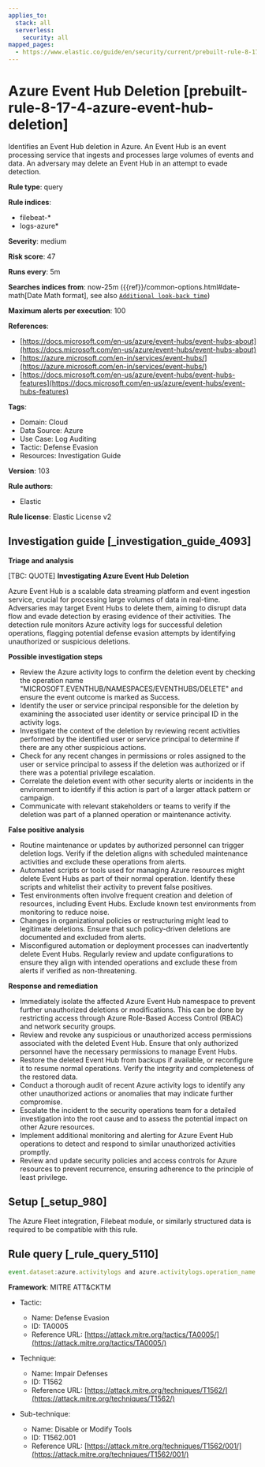 ```yaml
---
applies_to:
  stack: all
  serverless:
    security: all
mapped_pages:
  - https://www.elastic.co/guide/en/security/current/prebuilt-rule-8-17-4-azure-event-hub-deletion.html
---
```


# Azure Event Hub Deletion [prebuilt-rule-8-17-4-azure-event-hub-deletion]

Identifies an Event Hub deletion in Azure. An Event Hub is an event processing service that ingests and processes large volumes of events and data. An adversary may delete an Event Hub in an attempt to evade detection.

**Rule type**: query

**Rule indices**:

* filebeat-*
* logs-azure*

**Severity**: medium

**Risk score**: 47

**Runs every**: 5m

**Searches indices from**: now-25m ({{ref}}/common-options.html#date-math[Date Math format], see also [`Additional look-back time`](docs-content://solutions/security/detect-and-alert/create-detection-rule.md#rule-schedule))

**Maximum alerts per execution**: 100

**References**:

* [https://docs.microsoft.com/en-us/azure/event-hubs/event-hubs-about](https://docs.microsoft.com/en-us/azure/event-hubs/event-hubs-about)
* [https://azure.microsoft.com/en-in/services/event-hubs/](https://azure.microsoft.com/en-in/services/event-hubs/)
* [https://docs.microsoft.com/en-us/azure/event-hubs/event-hubs-features](https://docs.microsoft.com/en-us/azure/event-hubs/event-hubs-features)

**Tags**:

* Domain: Cloud
* Data Source: Azure
* Use Case: Log Auditing
* Tactic: Defense Evasion
* Resources: Investigation Guide

**Version**: 103

**Rule authors**:

* Elastic

**Rule license**: Elastic License v2

## Investigation guide [_investigation_guide_4093]

**Triage and analysis**

[TBC: QUOTE]
**Investigating Azure Event Hub Deletion**

Azure Event Hub is a scalable data streaming platform and event ingestion service, crucial for processing large volumes of data in real-time. Adversaries may target Event Hubs to delete them, aiming to disrupt data flow and evade detection by erasing evidence of their activities. The detection rule monitors Azure activity logs for successful deletion operations, flagging potential defense evasion attempts by identifying unauthorized or suspicious deletions.

**Possible investigation steps**

* Review the Azure activity logs to confirm the deletion event by checking the operation name "MICROSOFT.EVENTHUB/NAMESPACES/EVENTHUBS/DELETE" and ensure the event outcome is marked as Success.
* Identify the user or service principal responsible for the deletion by examining the associated user identity or service principal ID in the activity logs.
* Investigate the context of the deletion by reviewing recent activities performed by the identified user or service principal to determine if there are any other suspicious actions.
* Check for any recent changes in permissions or roles assigned to the user or service principal to assess if the deletion was authorized or if there was a potential privilege escalation.
* Correlate the deletion event with other security alerts or incidents in the environment to identify if this action is part of a larger attack pattern or campaign.
* Communicate with relevant stakeholders or teams to verify if the deletion was part of a planned operation or maintenance activity.

**False positive analysis**

* Routine maintenance or updates by authorized personnel can trigger deletion logs. Verify if the deletion aligns with scheduled maintenance activities and exclude these operations from alerts.
* Automated scripts or tools used for managing Azure resources might delete Event Hubs as part of their normal operation. Identify these scripts and whitelist their activity to prevent false positives.
* Test environments often involve frequent creation and deletion of resources, including Event Hubs. Exclude known test environments from monitoring to reduce noise.
* Changes in organizational policies or restructuring might lead to legitimate deletions. Ensure that such policy-driven deletions are documented and excluded from alerts.
* Misconfigured automation or deployment processes can inadvertently delete Event Hubs. Regularly review and update configurations to ensure they align with intended operations and exclude these from alerts if verified as non-threatening.

**Response and remediation**

* Immediately isolate the affected Azure Event Hub namespace to prevent further unauthorized deletions or modifications. This can be done by restricting access through Azure Role-Based Access Control (RBAC) and network security groups.
* Review and revoke any suspicious or unauthorized access permissions associated with the deleted Event Hub. Ensure that only authorized personnel have the necessary permissions to manage Event Hubs.
* Restore the deleted Event Hub from backups if available, or reconfigure it to resume normal operations. Verify the integrity and completeness of the restored data.
* Conduct a thorough audit of recent Azure activity logs to identify any other unauthorized actions or anomalies that may indicate further compromise.
* Escalate the incident to the security operations team for a detailed investigation into the root cause and to assess the potential impact on other Azure resources.
* Implement additional monitoring and alerting for Azure Event Hub operations to detect and respond to similar unauthorized activities promptly.
* Review and update security policies and access controls for Azure resources to prevent recurrence, ensuring adherence to the principle of least privilege.


## Setup [_setup_980]

The Azure Fleet integration, Filebeat module, or similarly structured data is required to be compatible with this rule.


## Rule query [_rule_query_5110]

```js
event.dataset:azure.activitylogs and azure.activitylogs.operation_name:"MICROSOFT.EVENTHUB/NAMESPACES/EVENTHUBS/DELETE" and event.outcome:(Success or success)
```

**Framework**: MITRE ATT&CKTM

* Tactic:

    * Name: Defense Evasion
    * ID: TA0005
    * Reference URL: [https://attack.mitre.org/tactics/TA0005/](https://attack.mitre.org/tactics/TA0005/)

* Technique:

    * Name: Impair Defenses
    * ID: T1562
    * Reference URL: [https://attack.mitre.org/techniques/T1562/](https://attack.mitre.org/techniques/T1562/)

* Sub-technique:

    * Name: Disable or Modify Tools
    * ID: T1562.001
    * Reference URL: [https://attack.mitre.org/techniques/T1562/001/](https://attack.mitre.org/techniques/T1562/001/)



